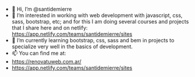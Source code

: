- 👋 Hi, I’m @santidemierre
- 👀 I’m interested in working with web development with javascript, css, sass, bootstrap, etc; and for this I am doing several courses and projects that I share here and on netlify: https://app.netlify.com/teams/santidemierre/sites
- 🌱 I’m currently learning bootstrap, css, sass and bem in projects to specialize very well in the basics of development.
- 📫 You can find me at:
- https://renovatuweb.com.ar/
- https://app.netlify.com/teams/santidemierre/sites

<!---
santidemierre/santidemierre is a ✨ special ✨ repository because its `README.md` (this file) appears on your GitHub profile.
You can click the Preview link to take a look at your changes.
--->
